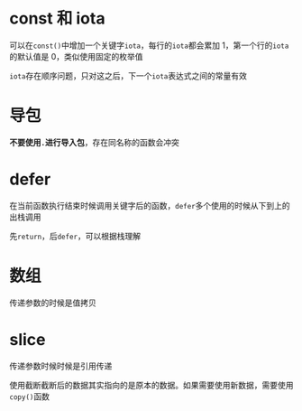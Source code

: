 # const 和 iota

可以在`const()`中增加一个关键字`iota`，每行的`iota`都会累加 1，第一个行的`iota`的默认值是 0，类似使用固定的枚举值

`iota`存在顺序问题，只对这之后，下一个`iota`表达式之间的常量有效

# 导包

**不要使用`.`进行导入包**，存在同名称的函数会冲突

# defer

在当前函数执行结束时候调用关键字后的函数，`defer`多个使用的时候从下到上的出栈调用

先`return`，后`defer`，可以根据栈理解

# 数组

传递参数的时候是值拷贝

# slice

传递参数时候时候是引用传递

使用截断截断后的数据其实指向的是原本的数据。如果需要使用新数据，需要使用`copy()`函数
 
